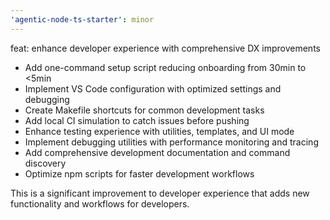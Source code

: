 ```yaml
---
'agentic-node-ts-starter': minor
---
```


feat: enhance developer experience with comprehensive DX improvements

- Add one-command setup script reducing onboarding from 30min to <5min
- Implement VS Code configuration with optimized settings and debugging
- Create Makefile shortcuts for common development tasks
- Add local CI simulation to catch issues before pushing
- Enhance testing experience with utilities, templates, and UI mode
- Implement debugging utilities with performance monitoring and tracing
- Add comprehensive development documentation and command discovery
- Optimize npm scripts for faster development workflows

This is a significant improvement to developer experience that adds new functionality and workflows for developers.
